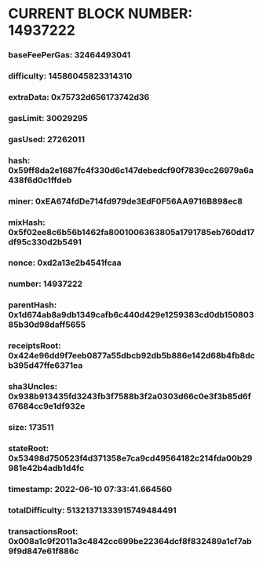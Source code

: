 # CURRENT BLOCK NUMBER: 14937222

### baseFeePerGas: 32464493041
### difficulty: 14586045823314310
### extraData: 0x75732d656173742d36
### gasLimit: 30029295
### gasUsed: 27262011
### hash: 0x59ff8da2e1687fc4f330d6c147debedcf90f7839cc26979a6a438f6d0c1ffdeb
### miner: 0xEA674fdDe714fd979de3EdF0F56AA9716B898ec8
### mixHash: 0x5f02ee8c6b56b1462fa8001006363805a1791785eb760dd17df95c330d2b5491
### nonce: 0xd2a13e2b4541fcaa
### number: 14937222
### parentHash: 0x1d674ab8a9db1349cafb6c440d429e1259383cd0db15080385b30d98daff5655
### receiptsRoot: 0x424e96dd9f7eeb0877a55dbcb92db5b886e142d68b4fb8dcb395d47ffe6371ea
### sha3Uncles: 0x938b913435fd3243fb3f7588b3f2a0303d66c0e3f3b85d6f67684cc9e1df932e
### size: 173511
### stateRoot: 0x53498d750523f4d371358e7ca9cd49564182c214fda00b29981e42b4adb1d4fc
### timestamp: 2022-06-10 07:33:41.664560
### totalDifficulty: 51321371333915749484491
### transactionsRoot: 0x008a1c9f2011a3c4842cc699be22364dcf8f832489a1cf7ab9f9d847e61f886c
